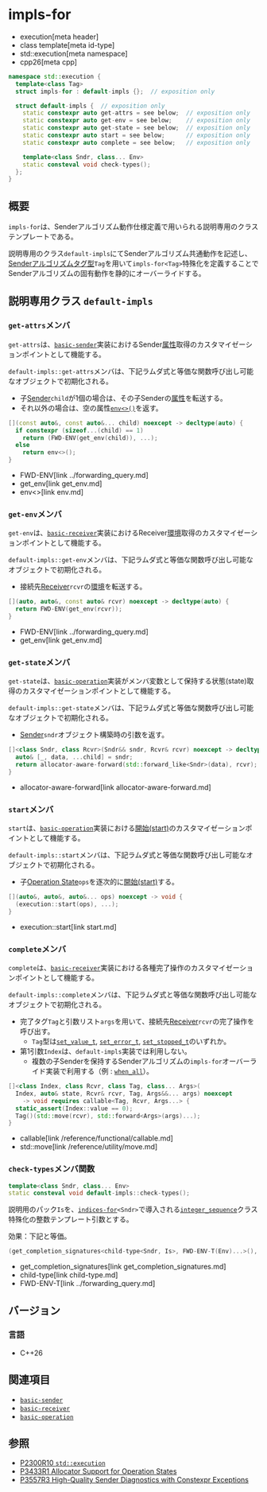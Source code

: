 # impls-for
* execution[meta header]
* class template[meta id-type]
* std::execution[meta namespace]
* cpp26[meta cpp]

```cpp
namespace std::execution {
  template<class Tag>
  struct impls-for : default-impls {};  // exposition only

  struct default-impls {  // exposition only
    static constexpr auto get-attrs = see below;  // exposition only
    static constexpr auto get-env = see below;    // exposition only
    static constexpr auto get-state = see below;  // exposition only
    static constexpr auto start = see below;      // exposition only
    static constexpr auto complete = see below;   // exposition only

    template<class Sndr, class... Env>
    static consteval void check-types();
  };
}
```

## 概要
`impls-for`は、Senderアルゴリズム動作仕様定義で用いられる説明専用のクラステンプレートである。

説明専用のクラス`default-impls`にてSenderアルゴリズム共通動作を記述し、[Senderアルゴリズムタグ型](tag_of_t.md)`Tag`を用いて`impls-for<Tag>`特殊化を定義することでSenderアルゴリズムの固有動作を静的にオーバーライドする。


## 説明専用クラス `default-impls`

### `get-attrs`メンバ
`get-attrs`は、[`basic-sender`](basic-sender.md)実装におけるSender[属性](../queryable.md)取得のカスタマイゼーションポイントとして機能する。

`default-impls::get-attrs`メンバは、下記ラムダ式と等価な関数呼び出し可能なオブジェクトで初期化される。

- 子[Sender](sender.md)`child`が1個の場合は、その子Senderの[属性](../queryable.md)を転送する。
- それ以外の場合は、空の属性[`env<>()`](env.md)を返す。

```cpp
[](const auto&, const auto&... child) noexcept -> decltype(auto) {
  if constexpr (sizeof...(child) == 1)
    return (FWD-ENV(get_env(child)), ...);
  else
    return env<>();
}
```
* FWD-ENV[link ../forwarding_query.md]
* get_env[link get_env.md]
* env<>[link env.md]

### `get-env`メンバ
`get-env`は、[`basic-receiver`](basic-receiver.md)実装におけるReceiver[環境](../queryable.md)取得のカスタマイゼーションポイントとして機能する。

`default-impls::get-env`メンバは、下記ラムダ式と等価な関数呼び出し可能なオブジェクトで初期化される。

- 接続先[Receiver](receiver.md)`rcvr`の[環境](../queryable.md)を転送する。

```cpp
[](auto, auto&, const auto& rcvr) noexcept -> decltype(auto) {
  return FWD-ENV(get_env(rcvr));
}
```
* FWD-ENV[link ../forwarding_query.md]
* get_env[link get_env.md]

### `get-state`メンバ
`get-state`は、[`basic-operation`](basic-operation.md)実装がメンバ変数として保持する状態(state)取得のカスタマイゼーションポイントとして機能する。

`default-impls::get-state`メンバは、下記ラムダ式と等価な関数呼び出し可能なオブジェクトで初期化される。

- [Sender](sender.md)`sndr`オブジェクト構築時の引数を返す。

```cpp
[]<class Sndr, class Rcvr>(Sndr&& sndr, Rcvr& rcvr) noexcept -> decltype(auto) {
  auto& [_, data, ...child] = sndr;
  return allocator-aware-forward(std::forward_like<Sndr>(data), rcvr);
}
```
* allocator-aware-forward[link allocator-aware-forward.md]

### `start`メンバ
`start`は、[`basic-operation`](basic-operation.md)実装における[開始(start)](start.md)のカスタマイゼーションポイントとして機能する。

`default-impls::start`メンバは、下記ラムダ式と等価な関数呼び出し可能なオブジェクトで初期化される。

- 子[Operation State](operation_state.md)`ops`を逐次的に[開始(start)](start.md)する。

```cpp
[](auto&, auto&, auto&... ops) noexcept -> void {
  (execution::start(ops), ...);
}
```
* execution::start[link start.md]

### `complete`メンバ
`complete`は、[`basic-receiver`](basic-receiver.md)実装における各種完了操作のカスタマイゼーションポイントとして機能する。

`default-impls::complete`メンバは、下記ラムダ式と等価な関数呼び出し可能なオブジェクトで初期化される。

- 完了タグ`Tag`と引数リスト`args`を用いて、接続先[Receiver](receiver.md)`rcvr`の完了操作を呼び出す。
    - `Tag`型は[`set_value_t`](set_value.md), [`set_error_t`](set_error.md), [`set_stopped_t`](set_stopped.md)のいずれか。
- 第1引数`Index`は、`default-impls`実装では利用しない。
    - 複数の子Senderを保持するSenderアルゴリズムの`impls-for`オーバーライド実装で利用する（例 : [`when_all`](when_all.md)）。

```cpp
[]<class Index, class Rcvr, class Tag, class... Args>(
  Index, auto& state, Rcvr& rcvr, Tag, Args&&... args) noexcept
    -> void requires callable<Tag, Rcvr, Args...> {
  static_assert(Index::value == 0);
  Tag()(std::move(rcvr), std::forward<Args>(args)...);
}
```
* callable[link /reference/functional/callable.md]
* std::move[link /reference/utility/move.md]

### `check-types`メンバ関数

```cpp
template<class Sndr, class... Env>
static consteval void default-impls::check-types();
```

説明用のパック`Is`を、[`indices-for`](basic-sender.md)`<Sndr>`で導入される[`integer_sequence`](/reference/utility/integer_sequence.md)クラス特殊化の整数テンプレート引数とする。

効果：下記と等価。

```cpp
(get_completion_signatures<child-type<Sndr, Is>, FWD-ENV-T(Env)...>(), ...);
```
* get_completion_signatures[link get_completion_signatures.md]
* child-type[link child-type.md]
* FWD-ENV-T[link ../forwarding_query.md]


## バージョン
### 言語
- C++26


## 関連項目
- [`basic-sender`](basic-sender.md)
- [`basic-receiver`](basic-receiver.md)
- [`basic-operation`](basic-operation.md)


## 参照
- [P2300R10 `std::execution`](https://www.open-std.org/jtc1/sc22/wg21/docs/papers/2024/p2300r10.html)
- [P3433R1 Allocator Support for Operation States](https://open-std.org/jtc1/sc22/wg21/docs/papers/2025/p3433r1.pdf)
- [P3557R3 High-Quality Sender Diagnostics with Constexpr Exceptions](https://www.open-std.org/jtc1/sc22/wg21/docs/papers/2025/p3557r3.html)
